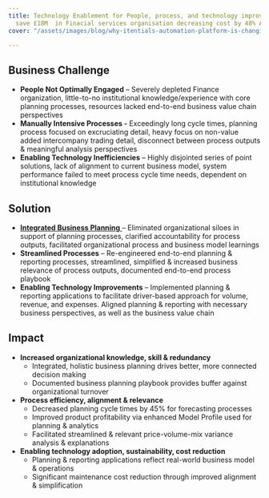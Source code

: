 ```yaml
---
title: Technology Enablement for People, process, and technology improvements helps
  save £18M  in Finacial services organisation decreasing cost by 48% Annually
cover: "/assets/images/blog/why-itentials-automation-platform-is-changing-the-game-in-configuration-management.jpg"

---
```

## Business Challenge

*   **People Not Optimally Engaged** – Severely depleted Finance organization, little-to-no institutional knowledge/experience with core planning processes, resources lacked end-to-end business value chain perspectives
*   **Manually Intensive Processes -** Exceedingly long cycle times, planning process focused on excruciating detail, heavy focus on non-value added intercompany trading detail, disconnect between process outputs & meaningful analysis perspectives
*   **Enabling Technology Inefficiencies** – Highly disjointed series of point solutions, lack of alignment to current business model, system performance failed to meet process cycle time needs, dependent on institutional knowledge

## Solution

*   [**Integrated Business Planning** ](https://www.pelotongroup.com/services/integrated-business-planning/)– Eliminated organizational siloes in support of planning processes, clarified accountability for process outputs, facilitated organizational process and business model learnings
*   **Streamlined Processes** – Re-engineered end-to-end planning & reporting processes, streamlined, simplified & increased business relevance of process outputs, documented end-to-end process playbook
*   **Enabling Technology Improvements** – Implemented planning & reporting applications to facilitate driver-based approach for volume, revenue, and expenses. Aligned planning & reporting with necessary business perspectives, as well as the business value chain

## Impact

*   **Increased organizational knowledge, skill & redundancy**
    *   Integrated, holistic business planning drives better, more connected decision making
    *   Documented business planning playbook provides buffer against organizational turnover
*   **Process efficiency, alignment & relevance**
    *   Decreased planning cycle times by 45% for forecasting processes
    *   Improved product profitability via enhanced Model Profile used for planning & analytics
    *   Facilitated streamlined & relevant price-volume-mix variance analysis & explanations
*   **Enabling technology adoption, sustainability, cost reduction**
    *   Planning & reporting applications reflect real-world business model & operations
    *   Significant maintenance cost reduction through improved alignment & simplification